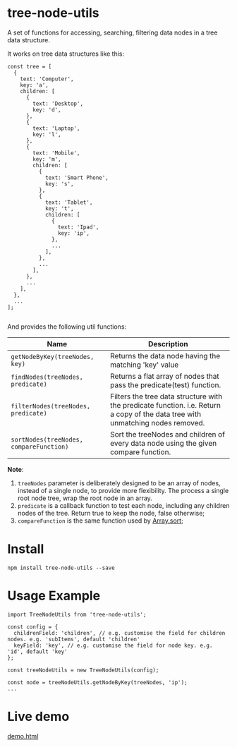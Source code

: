 # tree-node-utils

A set of functions for accessing, searching, filtering data nodes in a tree data structure.

It works on tree data structures like this:

```
const tree = [
  {
    text: 'Computer',
    key: 'a',
    children: [
      {
        text: 'Desktop',
        key: 'd',
      },
      {
        text: 'Laptop',
        key: 'l',
      },
      {
        text: 'Mobile',
        key: 'm',
        children: [
          {
            text: 'Smart Phone',
            key: 's',
          },
          {
            text: 'Tablet',
            key: 't',
            children: [
              {
                text: 'Ipad',
                key: 'ip',
              },
              ...
            ],
          },
          ...
        ],
      },
      ...
    ],
  },
  ...
];


```
And provides the following util functions:


Name|Description|
---|---
`getNodeByKey(treeNodes, key)`| Returns the data node having the matching 'key' value
`findNodes(treeNodes, predicate)`| Returns a flat array of nodes that pass the predicate(test) function.
`filterNodes(treeNodes, predicate)`| Filters the tree data structure with the predicate function. i.e. Return a copy of the data tree with unmatching nodes removed.
`sortNodes(treeNodes, compareFunction)`| Sort the treeNodes and children of every data node using the given compare function. 


**Note**:  

1. `treeNodes` parameter is deliberately designed to be an array of nodes, instead of a single node, to provide more flexibility. The process a single root node tree, wrap the root node in an array.
2. `predicate` is a callback function to test each node, including any children nodes of the tree. Return true to keep the node, false otherwise;
3. `compareFunction` is the same function used by [Array.sort](https://developer.mozilla.org/en-US/docs/Web/JavaScript/Reference/Global_Objects/Array/sort);
 

 
# Install
```
npm install tree-node-utils --save
```

# Usage Example

```
import TreeNodeUtils from 'tree-node-utils';

const config = {
  childrenField: 'children', // e.g. customise the field for children nodes. e.g. 'subItems', default 'children'
  keyField: 'key', // e.g. customise the field for node key. e.g. 'id', default 'key'
};

const treeNodeUtils = new TreeNodeUtils(config);

const node = treeNodeUtils.getNodeByKey(treeNodes, 'ip');
...

```

 

# Live demo

[demo.html](https://linsight.github.io/tree-node-utils/demo/dist/)

